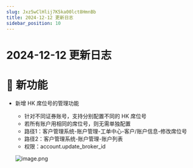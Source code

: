 ```yaml
---
slug: Jxz5wClHlij7K5ka00lct8HmnBb
title: 2024-12-12 更新日志
sidebar_position: 10
---
```



# 2024-12-12 更新日志


# 🎉 新功能

- 新增 HK 席位号的管理功能
    - 针对不同证券账号，支持分别配置不同的 HK 席位号
    - 若所有账户用相同的席位号，则无需单独配置
    - 路径1：客户管理系统-账户管理-工单中心-客户/账户信息-修改席位号
    - 路径2：客户管理系统-账户管理-账户列表
    - 权限：account.update_broker_id

    ![image.png](/assets/cd03f1eda325786125ef5f6576f54abf.png)

